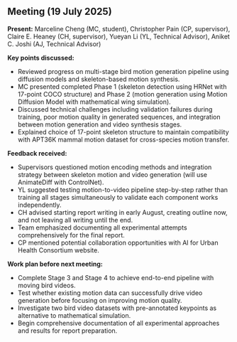 ## Meeting (19 July 2025)

**Present:** Marceline Cheng (MC, student), Christopher Pain (CP, supervisor), Claire E. Heaney (CH, supervisor),  Yueyan Li (YL, Technical Advisor), Aniket C. Joshi (AJ, Technical Advisor)

**Key points discussed:**

- Reviewed progress on multi-stage bird motion generation pipeline using diffusion models and skeleton-based motion synthesis.
- MC presented completed Phase 1 (skeleton detection using HRNet with 17-point COCO structure) and Phase 2 (motion generation using Motion Diffusion Model with mathematical wing simulation).
- Discussed technical challenges including validation failures during training, poor motion quality in generated sequences, and integration between motion generation and video synthesis stages.
- Explained choice of 17-point skeleton structure to maintain compatibility with APT36K mammal motion dataset for cross-species motion transfer.

**Feedback received:**

- Supervisors questioned motion encoding methods and integration strategy between skeleton motion and video generation (will use AnimateDiff with ControlNet).
- YL suggested testing motion-to-video pipeline step-by-step rather than training all stages simultaneously to validate each component works independently.
- CH advised starting report writing in early August, creating outline now, and not leaving all writing until the end.
- Team emphasized documenting all experimental attempts comprehensively for the final report.
- CP mentioned potential collaboration opportunities with AI for Urban Health Consortium website.

**Work plan before next meeting:**

- Complete Stage 3 and Stage 4 to achieve end-to-end pipeline with moving bird videos.
- Test whether existing motion data can successfully drive video generation before focusing on improving motion quality.
- Investigate two bird video datasets with pre-annotated keypoints as alternative to mathematical simulation.
- Begin comprehensive documentation of all experimental approaches and results for report preparation.